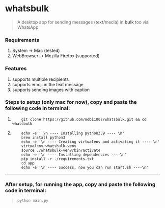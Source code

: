# whatsbulk

> A desktop app for sending messages (text/media) in **bulk** too via WhatsApp.

### Requirements
1. System -> Mac (tested)
2. WebBrowser -> Mozilla Firefox (supported)


### Features
1. supports multiple recipients
2. supports emoji in the text message
3. supports sending images with caption


### Steps to setup (only mac for now), copy and paste the following code in terminal:
1. ``` 
       git clone https://github.com/nobi1007/whatsbulk.git && cd whatsbulk
    ```

2. ``` 
       echo -e ' \n ---- Installing python3.9 ---- \n'
       brew install python3
       echo -e '\n ---- Creating virtualenv and activating it ---- \n'
       virtualenv whatsbulk-venv 
       source ./whatsbulk-venv/bin/activate
       echo -e '\n ---- Installing dependencies ----\n'
       pip install -r ./requirements.txt
       cd app
       echo -e '\n ---- Success, now you can run start.sh ----\n'
    ```


---------------------

### After setup, for running the app, copy and paste the following code in terminal:
> `python main.py`

